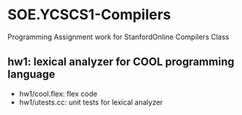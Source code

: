 # SOE.YCSCS1-Compilers
Programming Assignment work for StanfordOnline Compilers Class

## hw1: lexical analyzer for COOL programming language
* hw1/cool.flex: flex code
* hw1/utests.cc: unit tests for lexical analyzer
